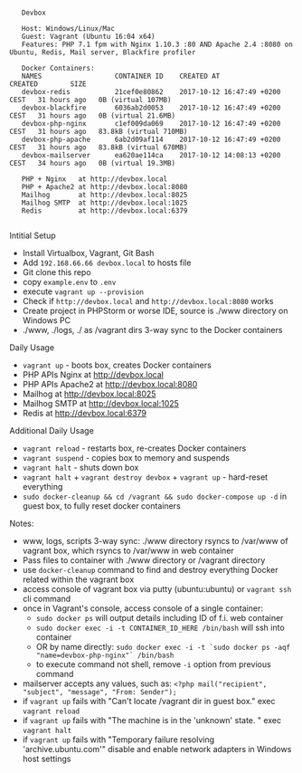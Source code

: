 ```

   Devbox
   
   Host: Windows/Linux/Mac
   Guest: Vagrant (Ubuntu 16:04 x64)
   Features: PHP 7.1 fpm with Nginx 1.10.3 :80 AND Apache 2.4 :8080 on Ubuntu, Redis, Mail server, Blackfire profiler
   
   Docker Containers:
   NAMES                  CONTAINER ID    CREATED AT                       CREATED        SIZE                 
   devbox-redis           21cef0e80862    2017-10-12 16:47:49 +0200 CEST   31 hours ago   0B (virtual 107MB)
   devbox-blackfire       6036ab2d0053    2017-10-12 16:47:49 +0200 CEST   31 hours ago   0B (virtual 21.6MB)
   devbox-php-nginx       c1ef009da069    2017-10-12 16:47:49 +0200 CEST   31 hours ago   83.8kB (virtual 710MB)
   devbox-php-apache      6ab2d09af114    2017-10-12 16:47:49 +0200 CEST   31 hours ago   83.8kB (virtual 670MB)
   devbox-mailserver      ea620ae114ca    2017-10-12 14:08:13 +0200 CEST   34 hours ago   0B (virtual 19.3MB)
  
   PHP + Nginx   at http://devbox.local
   PHP + Apache2 at http://devbox.local:8080
   Mailhog       at http://devbox.local:8025
   Mailhog SMTP  at http://devbox.local:1025
   Redis         at http://devbox.local:6379
   
```

Intitial Setup
- Install Virtualbox, Vagrant, Git Bash
- Add `192.168.66.66 devbox.local` to hosts file
- Git clone this repo
- copy `example.env` to `.env`
- execute `vagrant up --provision`
- Check if `http://devbox.local` and `http://devbox.local:8080` works 
- Create project in PHPStorm or worse IDE, source is ./www directory on Windows PC
- ./www, ./logs, ./ as /vagrant dirs 3-way sync to the Docker containers

Daily Usage
- `vagrant up` - boots box, creates Docker containers
- PHP APIs Nginx at http://devbox.local
- PHP APIs Apache2 at http://devbox.local:8080
- Mailhog at http://devbox.local:8025
- Mailhog SMTP at http://devbox.local:1025
- Redis at http://devbox.local:6379

Additional Daily Usage
- `vagrant reload` - restarts box, re-creates Docker containers
- `vagrant suspend` - copies box to memory and suspends
- `vagrant halt` - shuts down box
- `vagrant halt` + `vagrant destroy devbox` + `vagrant up` - hard-reset everything
- `sudo docker-cleanup && cd /vagrant && sudo docker-compose up -d` in guest box, to fully reset docker containers

Notes:
- www, logs, scripts 3-way sync: ./www directory rsyncs to /var/www of vagrant box, which rsyncs to /var/www in web container
- Pass files to container with ./www directory or /vagrant directory
- use `docker-cleanup` command to find and destroy everything Docker related within the vagrant box
- access console of vagrant box via putty (ubuntu:ubuntu) or `vagrant ssh` cli command
- once in Vagrant's console, access console of a single container:
  - `sudo docker ps` will output details including ID of f.i. web container
  - `sudo docker exec -i -t CONTAINER_ID_HERE /bin/bash` will ssh into container
  - OR by name directly: ```sudo docker exec -i -t `sudo docker ps -aqf "name=devbox-php-nginx"` /bin/bash```
  - to execute command not shell, remove `-i` option from previous command
- mailserver accepts any values, such as: `<?php mail("recipient", "subject", "message", "From: Sender");`
- if `vagrant up` fails with "Can't locate /vagrant dir in guest box." exec `vagrant reload`
- if `vagrant up` fails with "The machine is in the 'unknown' state. " exec `vagrant halt`
- if `vagrant up` fails with "Temporary failure resolving 'archive.ubuntu.com'" disable and enable network adapters in Windows host settings
